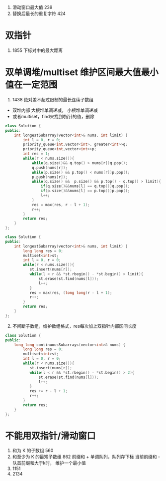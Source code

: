  <!--
 * @Author: zzzzztw
 * @Date: 2023-03-28 10:09:18
 * @LastEditors: Do not edit
 * @LastEditTime: 2023-07-02 14:25:40
 * @FilePath: /myLearning/算法/leetcode/滑动窗口和双指针·.md
-->
1. 滑动窗口最大值 239
2. 替换后最长的重复字符 424




# 双指针
1. 1855 下标对中的最大距离

# 双单调堆/multiset 维护区间最大值最小值在一定范围
1. 1438 绝对差不超过限制的最长连续子数组
* 双堆内部 大根堆单调递减， 小根堆单调递减
* 或者multiset，find来找到l指针的值，删除
```cpp
class Solution {
public:
    int longestSubarray(vector<int>& nums, int limit) {
        int l = 0, r = 0;
        priority_queue<int,vector<int>, greater<int>>q;
        priority_queue<int,vector<int>>p;
        int res = 1;
        while(r < nums.size()){
            while(q.size()&& q.top() > nums[r])q.pop();
            q.push(nums[r]);
            while(p.size() && p.top() < nums[r])p.pop();
            p.push(nums[r]);
            while(q.size() &&  p.size() && p.top() - q.top() > limit){
                if(q.size()&&nums[l] == q.top())q.pop();
                if(p.size()&&nums[l] == p.top())p.pop();
                l++;
            }
            res = max(res, r - l + 1);
            r++;
        }
        return res;
    }
};

class Solution {
public:
    int longestSubarray(vector<int>& nums, int limit) {
        long long res = 0;
        multiset<int>st;
        int l = 0, r = 0;
        while(r < nums.size()){
           st.insert(nums[r]);
           while(l < r && *st.rbegin() - *st.begin() > limit){
               st.erase(st.find(nums[l]));
               l++;
           }
           res = max(res, (long long)r - l + 1);
           r++;
        } 
        return res;
    }
};
```

2. 不间断子数组，维护数组格式，res每次加上双指针内部区间长度

```cpp
class Solution {
public:
    long long continuousSubarrays(vector<int>& nums) {
        long long res = 0;
        multiset<int>st;
        int l = 0, r = 0;
        while(r < nums.size()){
           st.insert(nums[r]);
           while(l < r && *st.rbegin() - *st.begin() > 2){
               st.erase(st.find(nums[l]));
               l++;
           }
           res += r - l + 1;
           r++;
        } 
        return res;
    }
};

```

# 不能用双指针/滑动窗口
1. 和为 K 的子数组 560
2. 和至少为 K 的最短子数组 862 前缀和 + 单调队列，队列存下标 当前前缀和 - 队首前缀和大于k时， 维护一个最小值
3. 1151
4. 2134